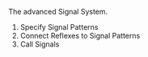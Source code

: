 The advanced Signal System.

1. Specify Signal Patterns
2. Connect Reflexes to Signal Patterns
3. Call Signals

 